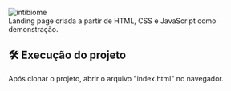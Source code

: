 ![intibiome](https://user-images.githubusercontent.com/69354215/160174642-2e2b3673-e22c-413a-bf3a-7773fabb803a.png)
<br>
Landing page criada a partir de HTML, CSS e JavaScript como demonstração.

## 🛠️ Execução do projeto
Após clonar o projeto, abrir o arquivo "index.html" no navegador.
